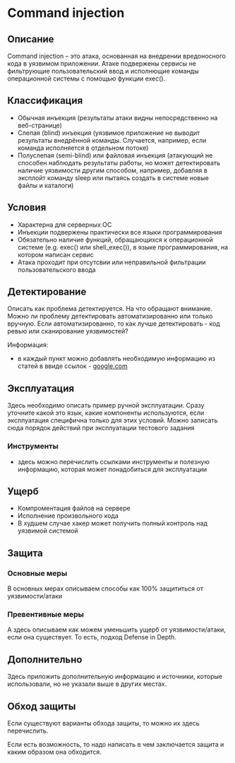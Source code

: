 # Command injection

## Описание
Command injection – это атака, основанная на внедрении вредоносного кода в уязвимом приложении. Атаке подвержены сервисы не фильтрующие пользовательский ввод и исполнющие команды операционной системы с помощью функции exec().

## Классификация
- Обычная инъекция (результаты атаки видны непосредственно на веб-странице)
- Слепая (blind) инъекция (уязвимое приложение не выводит результаты внедрённой команды. Случается, например, если команда исполняется в отдельном потоке)
- Полуслепая (semi-blind) или файловая инъекция (атакующий не способен наблюдать результаты работы, но может детектировать наличие уязвимости другим способом, например, добавляя в эксплойт команду sleep или пытаясь создать в системе новые файлы и каталоги) 

## Условия
- Характерна для серверных ОС
- Инъекции подвержены практически все языки программирования
- Обязательно наличие функций, обращающихся к операционной системе (e.g. exec() или shell_exec()), в языке программирования, на котором написан сервис
- Атака проходит при отсутсвии или неправильной фильтрации пользовательского ввода

## Детектирование
Описать как проблема детектируется. На что обращают внимание. Можно ли проблему детектировать автоматизированно или только вручную.
Если автоматизированно, то как лучше детектировать - код ревью или сканирование уязвимостей?

Информация:
- в каждый пункт можно добавлять необходимую информацию из статей в ввиде ссылок - [google.com](https://www.google.com)

## Эксплуатация
Здесь необходимо описать пример ручной эксплуатации. Сразу уточните какой это язык, какие компоненты используются, если эксплуатация специфична только для этих условий. Можно записать сюда порядок действий при эксплуатации тестового задания

### Инструменты
- здесь можно перечислить ссылками инструменты и полезную информацию, которая может понадобиться для эксплуатации

## Ущерб
- Компроментация файлов на сервере
- Исполнение произвольного кода
- В худшем случае хакер может получить полный контроль над уязвимой системой

## Защита
### Основные меры
В основных мерах описываем способы как 100% защититься от уязвимости/атаки

### Превентивные меры
А здесь описываем как можем уменьшить ущерб от уязвимости/атаки, если она существует. То есть, подход Defense in Depth.

## Дополнительно
Здесь приложить дополнительную информацию и источники, которые использовали, но не указали выше в других местах.

## Обход защиты
Если существуют варианты обхода защиты, то можно их здесь перечислить.

Если есть возможность, то надо написать в чем заключается защита и каким образом она обходится.
